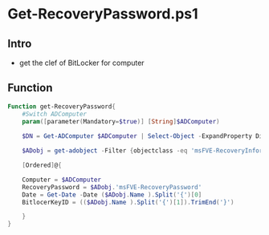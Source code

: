 # Get-RecoveryPassword.ps1

## Intro
* get the clef of BitLocker for computer

## Function
````powershell
Function get-RecoveryPassword{
    #Switch ADComputer
    param([parameter(Mandatory=$true)] [String]$ADComputer)
    
    $DN = Get-ADComputer $ADComputer | Select-Object -ExpandProperty DistinguishedName

    $ADobj = get-adobject -Filter {objectclass -eq 'msFVE-RecoveryInformation'} -SearchBase $DN -Properties 'msFVE-RecoveryPassword' | Select-Object Name,msFVE-RecoveryPassword

    [Ordered]@{

    Computer = $ADComputer
    RecoveryPassword = $ADobj.'msFVE-RecoveryPassword'
    Date = Get-Date -Date ($ADobj.Name ).Split('{')[0]
    BitlocerKeyID = (($ADobj.Name ).Split('{')[1]).TrimEnd('}')

    }
}
````
